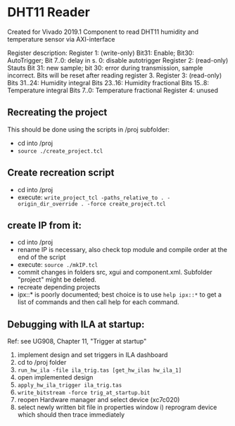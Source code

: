 # DHT11 Reader
Created for Vivado 2019.1
Component to read DHT11 humidity and temperature sensor via AXI-interface

Register description:
Register 1: (write-only) Bit31: Enable; Bit30: AutoTrigger; Bit 7..0: delay in s. 0: disable autotrigger
Register 2: (read-only) Stauts Bit 31: new sample; bit 30: error during transmission, sample incorrect. Bits will be reset after reading register 3.
Register 3: (read-only) Bits 31..24: Humidity integral
						Bits 23..16: Humidity fractional
						Bits 15..8:  Temperature integral 
						Bits  7..0:  Temperature fractional
Register 4: unused

## Recreating the project
This should be done using the scripts in /proj subfolder:
- cd into <project folder>/proj
- `source ./create_project.tcl`

## Create recreation script
- cd into <project folder>/proj
- execute: `write_project_tcl -paths_relative_to . -origin_dir_override . -force create_project.tcl`

## create IP from it:
- cd into <project folder>/proj
- rename IP is necessary, also check top module and compile order at the end of the script
- execute: `source ./mkIP.tcl`
- commit changes in folders src, xgui and component.xml. Subfolder "project" might be deleted.
- recreate depending projects
- ipx::* is poorly documented; best choice is to use `help ipx::*` to get a list of commands and then call help for each command.

## Debugging with ILA at startup:
Ref: see UG908, Chapter 11, "Trigger at startup"

1. implement design and set triggers in ILA dashboard
2. cd to /proj folder
3. `run_hw_ila -file ila_trig.tas [get_hw_ilas hw_ila_1]`
4. open implemented design
5. `apply_hw_ila_trigger ila_trig.tas`
6. `write_bitstream -force trig_at_startup.bit`
7. reopen Hardware manager and select device (xc7c020)
8. select newly written bit file in properties window
i) reprogram device which should then trace immediately
